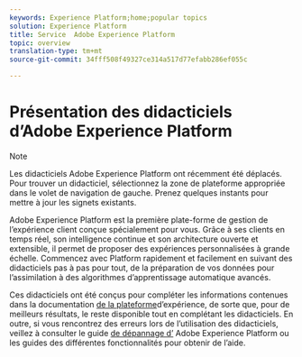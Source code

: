 ```yaml
---
keywords: Experience Platform;home;popular topics
solution: Experience Platform
title: Service  Adobe Experience Platform
topic: overview
translation-type: tm+mt
source-git-commit: 34fff508f49327ce314a517d77efabb286ef055c

---
```



# Présentation des didacticiels d’Adobe Experience Platform

>[!NOTE]
>Les didacticiels Adobe Experience Platform ont récemment été déplacés. Pour trouver un didacticiel, sélectionnez la zone de plateforme appropriée dans le volet de navigation de gauche. Prenez quelques instants pour mettre à jour les signets existants.

Adobe Experience Platform est la première plate-forme de gestion de l’expérience client conçue spécialement pour vous. Grâce à ses  clients en temps réel, son intelligence continue et son architecture ouverte et extensible, il permet de proposer des expériences personnalisées à grande échelle. Commencez avec Platform rapidement et facilement en suivant des didacticiels pas à pas pour tout, de la préparation de vos données pour l’assimilation à des algorithmes d’apprentissage automatique avancés.

Ces didacticiels ont été conçus pour compléter les informations contenues dans la documentation [de la plateforme](../landing/documentation/overview.md)d’expérience, de sorte que, pour de meilleurs résultats, le reste disponible tout en complétant les didacticiels. En outre, si vous rencontrez des erreurs lors de l’utilisation des didacticiels, veillez à consulter le guide [de dépannage d’](../landing/troubleshooting.md) Adobe Experience Platform ou les guides des différentes fonctionnalités pour obtenir de l’aide.